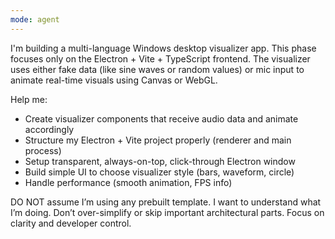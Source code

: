 ```yaml
---
mode: agent
---
```

I'm building a multi-language Windows desktop visualizer app. This phase focuses only on the Electron + Vite + TypeScript frontend. The visualizer uses either fake data (like sine waves or random values) or mic input to animate real-time visuals using Canvas or WebGL.

Help me:
- Create visualizer components that receive audio data and animate accordingly
- Structure my Electron + Vite project properly (renderer and main process)
- Setup transparent, always-on-top, click-through Electron window
- Build simple UI to choose visualizer style (bars, waveform, circle)
- Handle performance (smooth animation, FPS info)

DO NOT assume I’m using any prebuilt template. I want to understand what I’m doing. Don’t over-simplify or skip important architectural parts. Focus on clarity and developer control.
